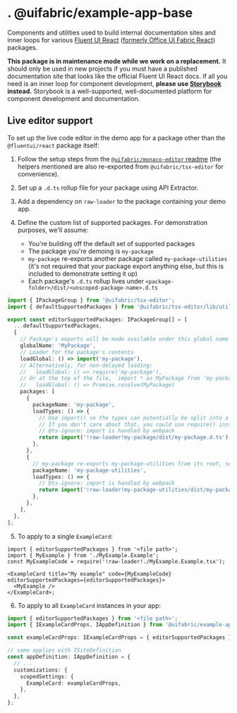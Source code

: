 # . @uifabric/example-app-base

Components and utilities used to build internal documentation sites and inner loops for various [Fluent UI React](https://developer.microsoft.com/en-us/fluentui) ([formerly Office UI Fabric React](https://developer.microsoft.com/en-us/office/blogs/ui-fabric-is-evolving-into-fluent-ui/)) packages.

**This package is in maintenance mode while we work on a replacement.** It should only be used in new projects if you must have a published documentation site that looks like the official Fluent UI React docs. If all you need is an inner loop for component development, **please use [Storybook](https://storybook.js.org/) instead.** Storybook is a well-supported, well-documented platform for component development and documentation.

## Live editor support

To set up the live code editor in the demo app for a package other than the `@fluentui/react` package itself:

1. Follow the setup steps from the [`@uifabric/monaco-editor` readme](https://github.com/microsoft/fluentui/blob/master/packages/monaco-editor/README.md) (the helpers mentioned are also re-exported from `@uifabric/tsx-editor` for convenience).

2. Set up a `.d.ts` rollup file for your package using API Extractor.

3. Add a dependency on `raw-loader` to the package containing your demo app.

4. Define the custom list of supported packages. For demonstration purposes, we'll assume:

   - You're building off the default set of supported packages
   - The package you're demoing is `my-package`
   - `my-package` re-exports another package called `my-package-utilities` (it's not required that your package export anything else, but this is included to demonstrate setting it up)
   - Each package's `.d.ts` rollup lives under `<package-folder>/dist/<unscoped-package-name>.d.ts`

```ts
import { IPackageGroup } from '@uifabric/tsx-editor';
import { defaultSupportedPackages } from '@uifabric/tsx-editor/lib/utilities/defaultSupportedPackages';

export const editorSupportedPackages: IPackageGroup[] = [
  ...defaultSupportedPackages,
  {
    // Package's exports will be made available under this global name at runtime
    globalName: 'MyPackage',
    // Loader for the package's contents
    loadGlobal: () => import('my-package'),
    // Alternatively, for non-delayed loading:
    //   loadGlobal: () => require('my-package'),
    // Or at the top of the file, `import * as MyPackage from 'my-package'`, then:
    //   loadGlobal: () => Promise.resolve(MyPackage)
    packages: [
      {
        packageName: 'my-package',
        loadTypes: () => {
          // Use import() so the types can potentially be split into a separate chunk and delay loaded.
          // If you don't care about that, you could use require() instead.
          // @ts-ignore: import is handled by webpack
          return import('!raw-loader!my-package/dist/my-package.d.ts');
        },
      },
      {
        // my-package re-exports my-package-utilities from its root, so it goes under the same global
        packageName: 'my-package-utilities',
        loadTypes: () => {
          // @ts-ignore: import is handled by webpack
          return import('!raw-loader!my-package-utilities/dist/my-package-utilities.d.ts');
        },
      },
    ],
  },
];
```

5. To apply to a single `ExampleCard`:

```tsx
import { editorSupportedPackages } from '<file path>';
import { MyExample } from './MyExample.Example';
const MyExampleCode = require('!raw-loader!./MyExample.Example.tsx');

<ExampleCard title="My example" code={MyExampleCode} editorSupportedPackages={editorSupportedPackages}>
  <MyExample />
</ExampleCard>;
```

6. To apply to all `ExampleCard` instances in your app:

```ts
import { editorSupportedPackages } from '<file path>';
import { IExampleCardProps, IAppDefinition } from '@uifabric/example-app-base';

const exampleCardProps: IExampleCardProps = { editorSupportedPackages };

// same applies with ISiteDefinition
const appDefinition: IAppDefinition = {
  // ...
  customizations: {
    scopedSettings: {
      ExampleCard: exampleCardProps,
    },
  },
};
```

